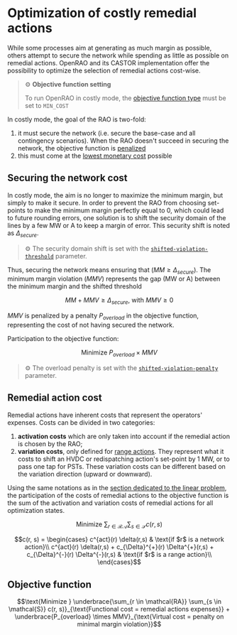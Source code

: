 # Optimization of costly remedial actions

While some processes aim at generating as much margin as possible, others attempt to secure the network while spending as
little as possible on remedial actions. OpenRAO and its CASTOR implementation offer the possibility to optimize the
selection of remedial actions cost-wise.

> ⚙️ **Objective function setting**
>
> To run OpenRAO in costly mode, the [objective function type](../parameters/business-parameters.md#type) must be set to
> `MIN_COST`

In costly mode, the goal of the RAO is two-fold:

1. it must secure the network (i.e. secure the base-case and all contingency scenarios). When the RAO doesn't succeed in securing the network, the objective function is [penalized](#securing-the-network-cost)
2. this must come at the [lowest monetary cost](#remedial-action-cost) possible

## Securing the network cost

In costly mode, the aim is no longer to maximize the minimum margin, but simply to make it secure. In order to prevent the RAO from choosing set-points to make the minimum margin perfectly equal to 0, which could lead
to future rounding errors, one solution is to shift the security domain of the lines by a few MW or A to keep a margin
of error. This security shift is noted as $\Delta_{secure}$.

> ⚙️ The security domain shift is set with the
> [`shifted-violation-threshold`](../parameters/implementation-specific-parameters.md#shifted-violation-threshold) parameter.

<!-- TODO: definir ça en paramètre comme dans loop flow-->

Thus, securing the network means ensuring that  ($MM \geq \Delta_{secure}$). 
The minimum margin violation ($MMV$)  represents the gap (MW or A) between the minimum margin and the shifted threshold 

$$MM + MMV \geq \Delta_{secure} \text{, with }  MMV \geq 0$$


$MMV$ is penalized by a penalty $P_{overload}$ in the objective function, representing the cost of not having secured the network.

Participation to the objective function: 

$$\text{Minimize } P_{overload} \times MMV$$

> ⚙️ The overload penalty is set with the
> [`shifted-violation-penalty`](../parameters/implementation-specific-parameters.md#shifted-violation-penalty) parameter.


## Remedial action cost

Remedial actions have inherent costs that represent the operators' expenses. Costs can be divided in two categories:

1. **activation costs** which are only taken into account if the remedial action is chosen by the RAO;
2. **variation costs**, only defined for [range actions](../input-data/crac/json.md#range-actions). They
   represent what it costs to shift an HVDC or redispatching action's set-point by 1 MW, or to pass one tap for
   PSTs. These variation costs can be different based on the variation direction (upward or downward).

Using the same notations as in the
[section dedicated to the linear problem](linear-problem/core-problem-filler.md#remedial-actions-cost-optimization), the
participation of the costs of remedial actions to the objective function is the sum of the activation and
variation costs of remedial actions for all optimization states.

<!-- TODO: rajouter tableaux de parametres-->

$$\text{Minimize } \sum_{r \in \mathcal{RA}} \sum_{s \in \mathcal{S}} c(r, s)$$

$$c(r, s) = \begin{cases}
c^{act}(r) \delta(r,s) & \text{if $r$ is a network action}\\
c^{act}(r) \delta(r,s) + c_{\Delta}^{+}(r) \Delta^{+}(r,s) + c_{\Delta}^{-}(r) \Delta^{-}(r,s)
& \text{if $r$ is a range action}\\
\end{cases}$$

## Objective function

$$\text{Minimize } \underbrace{\sum_{r \in \mathcal{RA}} \sum_{s \in \mathcal{S}}
c(r, s)}_{\text{Functional cost = remedial actions expenses}} + \underbrace{P_{overload}
\times MMV}_{\text{Virtual cost = penalty on minimal margin violation}}$$